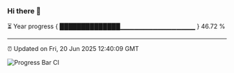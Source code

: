### Hi there 👋

⏳ Year progress { ██████████████▁▁▁▁▁▁▁▁▁▁▁▁▁▁▁▁ } 46.72 %

---

⏰ Updated on Fri, 20 Jun 2025 12:40:09 GMT

![Progress Bar CI](https://github.com/liununu/liununu/workflows/Progress%20Bar%20CI/badge.svg)
